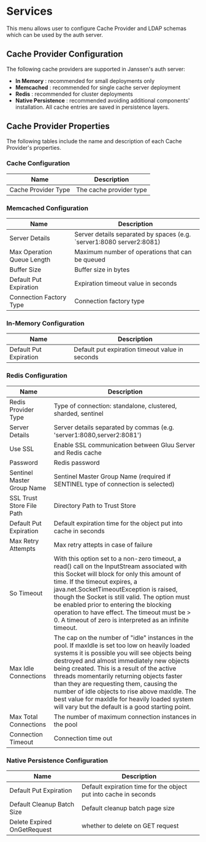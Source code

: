 # Services

This menu allows user to configure Cache Provider and LDAP schemas which can be used by the auth server.

## Cache Provider Configuration

The following cache providers are supported in Janssen's auth server:

- **In Memory** : recommended for small deployments only
- **Memcached** : recommended for single cache server deployment
- **Redis** : recommended for cluster deployments
- **Native Persistence** : recommended avoiding additional components' installation. All cache entries are saved in persistence layers.

## Cache Provider Properties

The following tables include the name and description of each Cache Provider's properties.

### Cache Configuration

|Name|Description|
|----|-----------|
|Cache Provider Type|The cache provider type|

### Memcached Configuration

|Name|Description|
|----|-----------|
|Server Details|Server details separated by spaces (e.g. `server1:8080 server2:8081)|
|Max Operation Queue Length|Maximum number of operations that can be queued|
|Buffer Size|Buffer size in bytes|
|Default Put Expiration|Expiration timeout value in seconds|
|Connection Factory Type|Connection factory type|

### In-Memory Configuration

|Name|Description|
|----|-----------|
|Default Put Expiration|Default put expiration timeout value in seconds|

### Redis Configuration

|Name|Description|
|----|-----------|
|Redis Provider Type|Type of connection: standalone, clustered, sharded, sentinel|
|Server Details|Server details separated by commas (e.g. 'server1:8080,server2:8081')|
|Use SSL|Enable SSL communication between Gluu Server and Redis cache|
Password|Redis password|
|Sentinel Master Group Name|Sentinel Master Group Name (required if SENTINEL type of connection is selected)|
|SSL Trust Store File Path|Directory Path to Trust Store|
|Default Put Expiration|Default expiration time for the object put into cache in seconds|
|Max Retry Attempts|Max retry attepts in case of failure|
|So Timeout|With this option set to a non-zero timeout, a read() call on the InputStream associated with this Socket will block for only this amount of time. If the timeout expires, a java.net.SocketTimeoutException is raised, though the Socket is still valid. The option must be enabled prior to entering the blocking operation to have effect. The timeout must be > 0. A timeout of zero is interpreted as an infinite timeout.|
|Max Idle Connections|The cap on the number of \"idle\" instances in the pool. If maxIdle is set too low on heavily loaded systems it is possible you will see objects being destroyed and almost immediately new objects being created. This is a result of the active threads momentarily returning objects faster than they are requesting them, causing the number of idle objects to rise above maxIdle. The best value for maxIdle for heavily loaded system will vary but the default is a good starting point.|
|Max Total Connections|The number of maximum connection instances in the pool|
|Connection Timeout|Connection time out|

### Native Persistence Configuration

|Name|Description|
|----|-----------|
|Default Put Expiration|Default expiration time for the object put into cache in seconds|
|Default Cleanup Batch Size|Default cleanup batch page size|
|Delete Expired OnGetRequest|whether to delete on GET request|